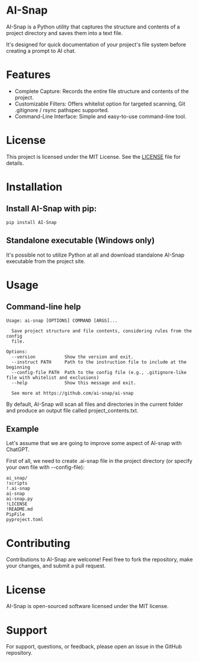 # AI-Snap

AI-Snap is a Python utility that captures the structure and contents of a project directory and saves
them into a text file.

It's designed for quick documentation of your project's file system before creating a prompt to AI chat.

# Features
 - Complete Capture: Records the entire file structure and contents of the project.
 - Customizable Filters: Offers whitelist option for targeted scanning, Git .gitignore / rsync pathspec supported.
 - Command-Line Interface: Simple and easy-to-use command-line tool.

# License

This project is licensed under the MIT License. See the [LICENSE](LICENSE) file for details.

# Installation

## Install AI-Snap with pip:

```
pip install AI-Snap
```

## Standalone executable (Windows only)

It's possible not to utilize Python at all and download standalone AI-Snap executable from the project site.

# Usage

## Command-line help

```
Usage: ai-snap [OPTIONS] COMMAND [ARGS]...

  Save project structure and file contents, considering rules from the config
  file.

Options:
  --version           Show the version and exit.
  --instruct PATH     Path to the instruction file to include at the beginning
  --config-file PATH  Path to the config file (e.g., .gitignore-like file with whitelist and exclusions)
  --help              Show this message and exit.

  See more at https://github.com/ai-snap/ai-snap
```

By default, AI-Snap will scan all files and directories in the current folder and produce an output file called project_contents.txt.

## Example

Let's assume that we are going to improve some aspect of AI-snap with ChatGPT.

First of all, we need to create .ai-snap file in the project directory (or specify your own file with --config-file):

```
ai_snap/
!scripts
!.ai-snap
ai-snap
ai-snap.py
!LICENSE
!README.md
PipFile
pyproject.toml
```

# Contributing

Contributions to AI-Snap are welcome! Feel free to fork the repository, make your changes, and submit a pull request.

# License

AI-Snap is open-sourced software licensed under the MIT license.

# Support

For support, questions, or feedback, please open an issue in the GitHub repository.

